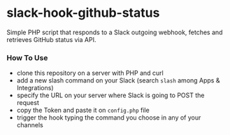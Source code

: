 # slack-hook-github-status

Simple PHP script that responds to a Slack outgoing webhook, fetches and retrieves GitHub status via API.

### How To Use
- clone this repository on a server with PHP and curl
- add a new slash command on your Slack (search `slash` among Apps & Integrations)
- specify the URL on your server where Slack is going to POST the request
- copy the Token and paste it on `config.php` file
- trigger the hook typing the command you choose in any of your channels
